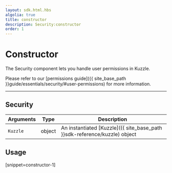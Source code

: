 ```yaml
---
layout: sdk.html.hbs
algolia: true
title: constructor
description: Security:constructor
order: 1
---
```


  

# Constructor
The Security component lets you handle user permissions in Kuzzle.

Please refer to our [permissions guide]({{ site_base_path }}guide/essentials/security/#user-permissions) for more information.

---

## Security

| Arguments | Type | Description |
|---------------|---------|----------------------------------------|
| `Kuzzle` | object | An instantiated [Kuzzle]({{ site_base_path }}sdk-reference/kuzzle) object |

## Usage

[snippet=constructor-1]
